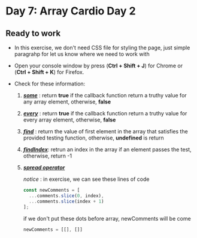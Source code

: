 # Day 7: Array Cardio Day 2

## Ready to work

- In this exercise, we don't need CSS file for styling the page, just simple paragrahp for let us know where we need to work with

- Open your console window by press (**Ctrl + Shift + J**) for Chrome or (**Ctrl + Shift + K**) for Firefox.

- Check for these information:
  
  1. [***some***](https://developer.mozilla.org/en-US/docs/Web/JavaScript/Reference/Global_Objects/Array/some) : return **true** if the callback function return a truthy value for any array element, otherwise, **false**

  2. [***every***](https://developer.mozilla.org/en-US/docs/Web/JavaScript/Reference/Global_Objects/Array/every) : return **true**
  if the callback function return a truthy value for every array element, otherwise, **false**

  3. [***find***](https://developer.mozilla.org/en-US/docs/Web/JavaScript/Reference/Global_Objects/Array/find) : return the value of first element in the array that satisfies the provided testing function, otherwise, **undefined** is return

  4. [***findIndex***](https://developer.mozilla.org/en-US/docs/Web/JavaScript/Reference/Global_Objects/Array/findIndex): retrun an index in the array if an element passes the test, otherwise, return -1

  5. [***spread operator***](https://developer.mozilla.org/en-US/docs/Web/JavaScript/Reference/Operators/Spread_syntax)

     *notice* : in exercise, we can see these lines of code

     ```javascript
     const newComments = [
       ...comments.slice(0, index),
       ...comments.slice(index + 1)
     ];
     ```

     if we don't put these dots before array, newComments will be come

     ```javascript
     newComments = [[], []]
     ```
